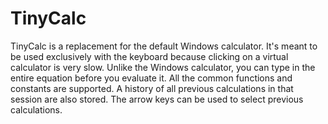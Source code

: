 # TinyCalc
TinyCalc is a replacement for the default Windows calculator. It's meant to be used exclusively with the keyboard because clicking on a virtual calculator is very slow. Unlike the Windows calculator, you can type in the entire equation before you evaluate it. All the common functions and constants are supported. A history of all previous calculations in that session are also stored. The arrow keys can be used to select previous calculations.

